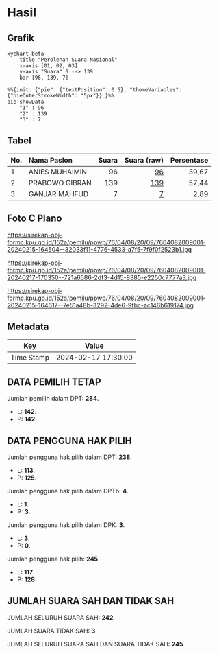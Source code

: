 # Hasil

## Grafik

```mermaid
xychart-beta
    title "Perolehan Suara Nasional"
    x-axis [01, 02, 03]
    y-axis "Suara" 0 --> 139
    bar [96, 139, 7]
```

```mermaid
%%{init: {"pie": {"textPosition": 0.5}, "themeVariables": {"pieOuterStrokeWidth": "5px"}} }%%
pie showData
    "1" : 96
    "2" : 139
    "3" : 7
```

## Tabel

| No. | Nama Paslon    | Suara | Suara (raw) | Persentase |
|:--- |:-------------- | -----:| -----------:| ----------:|
| 1   | ANIES MUHAIMIN | 96    | [96][p-1]   | 39,67      |
| 2   | PRABOWO GIBRAN | 139   | [139][p-2]  | 57,44      |
| 3   | GANJAR MAHFUD  | 7     | [7][p-3]    | 2,89       |


[p-1]: https://github.com/gigit-pemilu/pemilu-2024/blob/main/pilpres/hitung-suara/sub/76-sulawesi-barat/sub/04-polewali-mandar/sub/08-mapilli/sub/2009-bonne-bonne/sub/001-tps/sub/paslon-1.txt
[p-2]: https://github.com/gigit-pemilu/pemilu-2024/blob/main/pilpres/hitung-suara/sub/76-sulawesi-barat/sub/04-polewali-mandar/sub/08-mapilli/sub/2009-bonne-bonne/sub/001-tps/sub/paslon-2.txt
[p-3]: https://github.com/gigit-pemilu/pemilu-2024/blob/main/pilpres/hitung-suara/sub/76-sulawesi-barat/sub/04-polewali-mandar/sub/08-mapilli/sub/2009-bonne-bonne/sub/001-tps/sub/paslon-3.txt

## Foto C Plano

https://sirekap-obj-formc.kpu.go.id/152a/pemilu/ppwp/76/04/08/20/09/7604082009001-20240215-164504--32033f11-4776-4533-a7f5-7f9f0f2523b1.jpg

https://sirekap-obj-formc.kpu.go.id/152a/pemilu/ppwp/76/04/08/20/09/7604082009001-20240217-170350--721a6586-2df3-4d15-8385-e2250c7777a3.jpg

https://sirekap-obj-formc.kpu.go.id/152a/pemilu/ppwp/76/04/08/20/09/7604082009001-20240215-164617--7e51a48b-3292-4de6-9fbc-ac146b619174.jpg


## Metadata

| Key        | Value               |
| ---------- | ------------------- |
| Time Stamp | 2024-02-17 17:30:00 |


## DATA PEMILIH TETAP

Jumlah pemilih dalam DPT: **284**.
 * L: **142**.
 * P: **142**.

## DATA PENGGUNA HAK PILIH

Jumlah pengguna hak pilih dalam DPT: **238**.
 * L: **113**.
 * P: **125**.

Jumlah pengguna hak pilih dalam DPTb: **4**.
 * L: **1**.
 * P: **3**.

Jumlah pengguna hak pilih dalam DPK: **3**.
 * L: **3**.
 * P: **0**.

Jumlah pengguna hak pilih: **245**.
 * L: **117**.
 * P: **128**.

## JUMLAH SUARA SAH DAN TIDAK SAH

JUMLAH SELURUH SUARA SAH: **242**.

JUMLAH SUARA TIDAK SAH: **3**.

JUMLAH SELURUH SUARA SAH DAN SUARA TIDAK SAH: **245**.


